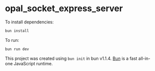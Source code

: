# opal_socket_express_server

To install dependencies:

```bash
bun install
```

To run:

```bash
bun run dev
```

This project was created using `bun init` in bun v1.1.4. [Bun](https://bun.sh) is a fast all-in-one JavaScript runtime.
